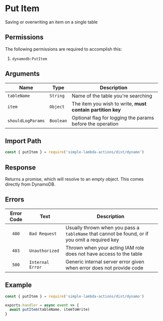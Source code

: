 # Put Item

Saving or overwriting an item on a single table

## Permissions

The following permissions are required to accomplish this:

1. `dynamodb:PutItem`

## Arguments

| Name | Type | Description |
| --- | --- | --- |
| `tableName` | `String` | Name of the table you're searching |
| `item` | `Object` | The item you wish to write, **must contain partition key**  |
| `shouldLogParams` | `Boolean` | Optional flag for logging the params before the operation |

## Import Path

```js
const { putItem } = require('simple-lambda-actions/dist/dynamo')
```

## Response

Returns a promise, which will resolve to an empty object. This comes directly from DynamoDB.

## Errors

| Error Code | Text | Description |
| :---: | --- | --- |
| `400` | `Bad Request` | Usually thrown when you pass a `tableName` that cannot be found, or if you omit a required key |
| `403` | `Unauthorized` | Thrown when your acting IAM role does not have access to the table |
| `500` | `Internal Error` | Generic internal server error given when error does not provide code |

## Example

```js
const { putItem } = require('simple-lambda-actions/dist/dynamo')

exports.handler = async event => {
  await putItem(tableName, itemToWrite)
}
```
